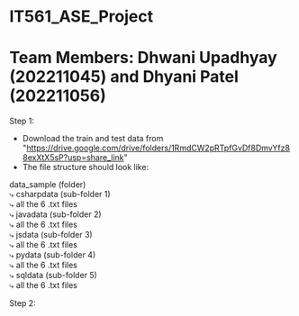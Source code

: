 # IT561_ASE_Project
# Team Members: Dhwani Upadhyay (202211045) and Dhyani Patel (202211056)

Step 1:
- Download the train and test data from "https://drive.google.com/drive/folders/1RmdCW2pRTpfGvDf8DmvYfz88exXtX5sP?usp=share_link"
- The file structure should look like:

data_sample (folder)  
    ⤷ csharpdata (sub-folder 1)  
        ⤷ all the 6 .txt files  
    ⤷ javadata (sub-folder 2)  
        ⤷ all the 6 .txt files  
    ⤷ jsdata (sub-folder 3)  
        ⤷ all the 6 .txt files  
    ⤷ pydata (sub-folder 4)  
        ⤷ all the 6 .txt files  
    ⤷ sqldata (sub-folder 5)  
        ⤷ all the 6 .txt files  

Step 2:
